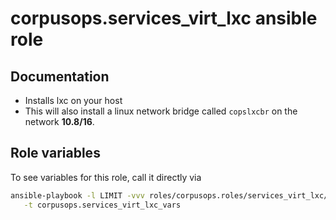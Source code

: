 # corpusops.services_virt_lxc ansible role
## Documentation

- Installs lxc on your host
- This will also install a linux network bridge called ``copslxcbr`` on the network <b>10.8/16</b>.

## Role variables
To see variables for this role, call it directly via
```bash
ansible-playbook -l LIMIT -vvv roles/corpusops.roles/services_virt_lxc/role.yml \
   -t corpusops.services_virt_lxc_vars
```

